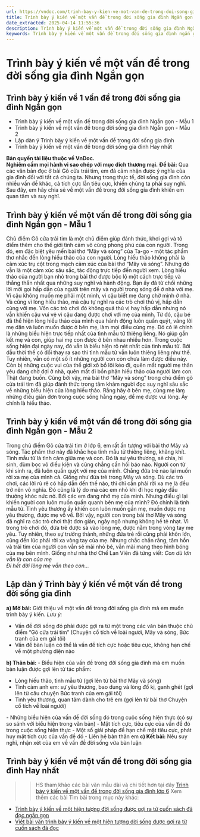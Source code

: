 ```yaml
---
url: https://vndoc.com/trinh-bay-y-kien-ve-mot-van-de-trong-doi-song-gia-dinh-ngan-gon-265000
title: Trình bày ý kiến về một vấn đề trong đời sống gia đình Ngắn gọn - VnDoc.com
date_extracted: 2025-04-14 11:55:36
description: Trình bày ý kiến về một vấn đề trong đời sống gia đình Ngắn gọn được VnDoc biên soạn để giới thiệu tới các em học sinh cùng quý phụ huynh tham khảo chuẩn bị tốt cho bài giảng sắp tới đây.
keywords: Trình bày ý kiến về một vấn đề trong đời sống gia đình ngắn gọn,Trình bày ý kiến về một vấn đề trong đời sống gia đình ngắn gọn lớp 6,Lập dàn ý Trình bày ý kiến về một vấn đề trong đời sống gia đình,Trình bày ý kiến về 1 vấn đề trong đời sống gia đình Ngắn gọn,Trình bày ý kiến về một vấn đề trong đời sống gia đình,ngữ văn 6,văn 6,ôn tập ngữ văn 6,ôn tập môn ngữ văn lớp 6
---
```


# Trình bày ý kiến về một vấn đề trong đời sống gia đình Ngắn gọn
## **Trình bày ý kiến về 1 vấn đề trong đời sống gia đình Ngắn gọn**
  * Trình bày ý kiến về một vấn đề trong đời sống gia đình Ngắn gọn - Mẫu 1
  * Trình bày ý kiến về một vấn đề trong đời sống gia đình Ngắn gọn - Mẫu 2
  * Lập dàn ý Trình bày ý kiến về một vấn đề trong đời sống gia đình
  * Trình bày ý kiến về một vấn đề trong đời sống gia đình Hay nhất

**Bản quyền tài liệu thuộc về VnDoc.**  
**Nghiêm cấm mọi hành vi sao chép với mục đích thương mại.**
**Đề bài:** Qua các văn bản đọc ở bài Gõ cửa trái tim, em đã cảm nhận được ý nghĩa của gia đình đối với tất cả chúng ta. Nhưng trong thực tế, đời sống gia đình còn nhiều vấn đề khác, cả tích cực lẫn tiêu cực, khiến chúng ta phải suy nghĩ. Sau đây, em hãy chia sẻ về một vấn đề trong đời sống gia đình khiến em quan tâm và suy nghĩ.
## **Trình bày ý kiến về một vấn đề trong đời sống gia đình Ngắn gọn - Mẫu 1**
Chủ điểm Gõ cửa trái tim là một chủ điểm giúp đánh thức, khơi gợi và tô điểm thêm cho thế giới tình cảm vô cùng phong phú của con người. Trong đó, em đặc biệt yêu mến bài thơ “Mây và sóng” của Ta-go - một tác phẩm thơ nhắc đến lòng hiếu thảo của con người.
Lòng hiếu thảo không phải là cảm xúc trụ cột trong mạch cảm xúc của bài thơ “Mây và sóng”. Nhưng đó vẫn là một cảm xúc sâu sắc, tác động trực tiếp đến người xem. Lòng hiếu thảo của người bạn nhỏ trong bài thơ được bộc lộ một cách trực tiếp và thẳng thắn nhất qua những suy nghĩ và hành động. Bạn ấy đã từ chối những lời mời gọi hấp dẫn của người trên mây và người trong sóng để ở nhà với mẹ. Vì cậu không muốn mẹ phải một mình, vì cậu biết mẹ đang chờ mình ở nhà. Và cũng vì lòng hiếu thảo, mà cậu tự nghĩ ra các trò chơi thú vị, hấp dẫn cùng với mẹ. Vốn các trò chơi đó không quá thú vị hay hấp dẫn nhưng nó vẫn khiến cậu vui vẻ vì cậu đang được chơi với mẹ của mình. Từ đó, cậu bé đã thể hiện lòng hiếu thảo của mình qua hành động luôn quấn quýt, vâng lời mẹ dặn và luôn muốn được ở bên mẹ, làm mọi điều cùng mẹ. Đó có lẽ chính là những biểu hiện trực tiếp nhất của tình mẫu tử thiêng liêng. Nó giúp gắn kết mẹ và con, giúp hai mẹ con được ở bên nhau nhiều hơn. Trong cuộc sống hiện đại ngày nay, đó vẫn là biểu hiện rõ nét nhất của tình mẫu tử. Bởi dẫu thời thế có đổi thay ra sao thì tình mẫu tử vẫn luôn thiêng liêng như thế. Tuy nhiên, vẫn có một số ít những người con còn chưa làm được điều này. Còn bị những cuộc vui của thế giới xô bồ lôi kéo đi, quên mất người mẹ thân yêu đang chờ đợi ở nhà, quên mất đi bổn phận hiếu thảo của người làm con. Thật đang buồn.
Cũng bởi vậy, mà bài thơ “Mây và sóng” trong chủ điểm gõ cửa trái tim đã giúp đánh thức trong tâm khảm người đọc suy nghĩ sâu sắc về những biểu hiện của lòng hiếu thảo. Rằng hãy ở bên mẹ, cùng mẹ làm những điều giản đơn trong cuộc sống hằng ngày, để mẹ được vui lòng. Ấy chính là hiếu thảo.
## **Trình bày ý kiến về một vấn đề trong đời sống gia đình Ngắn gọn - Mẫu 2**
Trong chủ điểm Gõ cửa trái tim ở lớp 6, em rất ấn tượng với bài thơ Mây và sóng. Tác phẩm thơ này đã khắc họa tình mẫu tử thiêng liêng, khăng khít.
Tình mẫu tử là tình cảm giữa mẹ và con. Đó là sự yêu thương, sẻ chia, hi sinh, đùm bọc vô điều kiện và cũng chẳng cần hồi báo nào. Người con từ khi sinh ra, đã luôn quấn quýt với mẹ của mình. Chẳng đứa trẻ nào lại muốn rời xa mẹ của mình cả. Giống như đứa trẻ trong Mây và sóng. Dù các trò chơi, các lời rủ rê có hấp dẫn đến thế nào, thì chỉ cần phải rời xa mẹ là đều trở nên vô nghĩa. Đó cũng là lý do mà các em nhỏ khi đi học ngày đầu thường khóc nức nở. Bởi các em đang nhớ mẹ của mình. Nhưng điều gì lại khiến người con luôn muốn quẩn quanh bên mẹ của mình? Đó chính là tình mẫu tử. Tình yêu thương ấy khiến con luôn muốn gần mẹ, muốn được mẹ yêu thương, được mẹ vỗ về. Bởi vậy, người con trong bài thơ Mây và sóng đã nghĩ ra các trò chơi thật đơn giản, ngây ngô nhưng không hề tẻ nhạt. Vì trong trò chơi đó, đứa trẻ được sà vào lòng mẹ, được nằm trong vòng tay mẹ yêu.
Tuy nhiên, theo sự trưởng thành, những đứa trẻ rồi cũng phải khôn lớn, cũng đến lúc phải rời xa vòng tay của mẹ. Nhưng chắc chắn rằng, tâm hồn và trái tim của người con vẫn sẽ mãi nhỏ bé, vẫn mãi mang theo hình bóng của mẹ bên mình. Giống như nhà thơ Chế Lan Viên đã từng viết:
_Con dù lớn vẫn là con của mẹ_  
 _Đi hết đời lòng mẹ vẫn theo con…_
## **Lập dàn ý Trình bày ý kiến về một vấn đề trong đời sống gia đình**
**a\) Mở bài:** Giới thiệu về một vấn đề trong đời sống gia đình mà em muốn trình bày ý kiến.
_Lưu ý:_
  * Vấn đề đời sống đó phải được gợi ra từ một trong các văn bản thuộc chủ điểm “Gõ cửa trái tim” \(Chuyện cổ tích về loài người, Mây và sóng, Bức tranh của em gái tôi\)
  * Vấn đề bàn luận có thể là vấn đề tích cực hoặc tiêu cực, không hạn chế về một phương diện nào

**b\) Thân bài:**
\- Biểu hiện của vấn đề trong đời sống gia đình mà em muốn bàn luận được gợi lên từ tác phẩm:
  * Lòng hiếu thảo, tình mẫu tử \(gợi lên từ bài thơ Mây và sóng\)
  * Tình cảm anh em: sự yêu thương, bao dung và lòng đố kị, ganh ghét \(gợi lên từ câu chuyện Bức tranh của em gái tôi\)
  * Tình yêu thương, quan tâm dành cho trẻ em \(gợi lên từ bài thơ Chuyện cổ tích về loài người\)

\- Những biểu hiện của vấn đề đời sống đó trong cuộc sống hiện thực \(có sự so sánh với biểu hiện trong văn bản\)
\- Mặt tích cực, tiêu cực của vấn đề đó trong cuộc sống hiện thực
\- Một số giải pháp để hạn chế mặt tiêu cực, phát huy mặt tích cực của vấn đề đó
\- Liên hệ bản thân em
**c\) Kết bài:** Nêu suy nghĩ, nhận xét của em về vấn đề đời sống vừa bàn luận
## **Trình bày ý kiến về một vấn đề trong đời sống gia đình Hay nhất**
>> HS tham khảo các bài văn mẫu dài và chi tiết hơn tại đây [Trình bày ý kiến về một vấn đề trong đời sống gia đình lớp 6](<https://vndoc.com/soan-trinh-bay-y-kien-ve-mot-van-de-trong-doi-song-gia-dinh-233593>)
Xem thêm các bài Tìm bài trong mục này khác:
  * [Trình bày ý kiến về một hiện tượng đời sống được gợi ra từ cuốn sách đã đọc ngắn gọn](<https://vndoc.com/trinh-bay-y-kien-ve-mot-hien-tuong-doi-song-duoc-goi-ra-tu-cuon-sach-da-doc-ngan-gon-262764>)
  * [Viết bài văn trình bày ý kiến về một hiện tượng đời sống được gợi ra từ cuốn sách đã đọc](<https://vndoc.com/viet-bai-van-trinh-bay-y-kien-ve-mot-hien-tuong-doi-song-duoc-goi-ra-tu-cuon-sach-da-doc-262761>)

